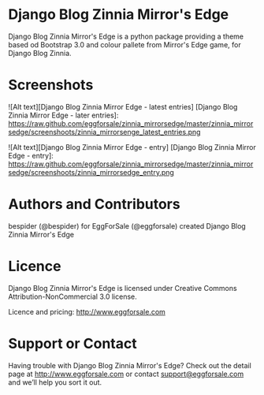 Django Blog Zinnia Mirror's Edge
=================

Django Blog Zinnia Mirror's Edge is a python package providing a theme based od Bootstrap 3.0 and colour pallete from Mirror's Edge game, for Django Blog Zinnia.

Screenshots
===========

![Alt text][Django Blog Zinnia Mirror Edge - latest entries]
[Django Blog Zinnia Mirror Edge - later entries]: https://raw.github.com/eggforsale/zinnia_mirrorsedge/master/zinnia_mirrorsedge/screenshoots/zinnia_mirrorsenge_latest_entries.png

![Alt text][Django Blog Zinnia Mirror Edge - entry]
[Django Blog Zinnia Mirror Edge - entry]: https://raw.github.com/eggforsale/zinnia_mirrorsedge/master/zinnia_mirrorsedge/screenshoots/zinnia_mirrorsedge_entry.png


Authors and Contributors
=================

bespider (@bespider) for EggForSale (@eggforsale) created Django Blog Zinnia Mirror's Edge

Licence
=======

Django Blog Zinnia Mirror's Edge is licensed under Creative Commons Attribution-NonCommercial 3.0 license.

Licence and pricing: http://www.eggforsale.com

Support or Contact
=================

Having trouble with Django Blog Zinnia Mirror's Edge? Check out the detail page at http://www.eggforsale.com or contact support@eggforsale.com and we’ll help you sort it out.

